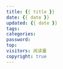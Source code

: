 ```yaml
---
title: {{ title }}
date: {{ date }}
updated: {{ date }}
tags:
categories:
password:
top:
visitors: 阅读量
copyright: true
---
```



